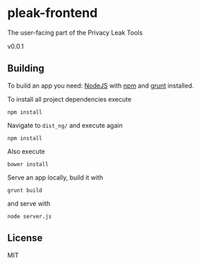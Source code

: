 # pleak-frontend

The user-facing part of the Privacy Leak Tools

v0.0.1

## Building

To build an app you need: [NodeJS](http://nodejs.org) with [npm](https://npmjs.org) and [grunt](http://gruntjs.com) installed.

To install all project dependencies execute

```
npm install
```

Navigate to ```dist_ng/``` and execute again

```
npm install
```

Also execute

```
bower install
```


Serve an app locally, build it with

```
grunt build
```

and serve with

```
node server.js
```

## License

MIT
